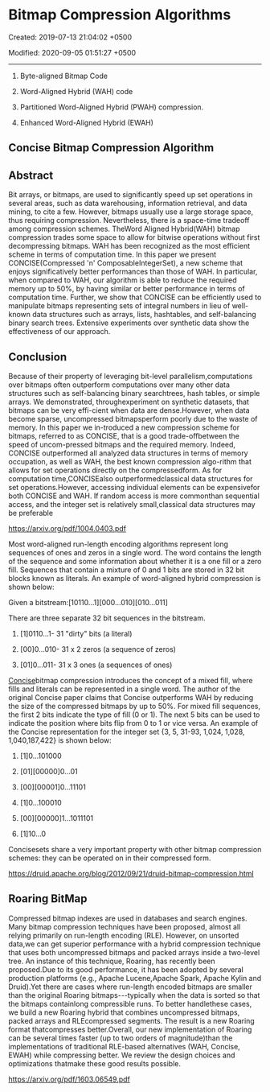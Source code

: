 # Bitmap Compression Algorithms

Created: 2019-07-13 21:04:02 +0500

Modified: 2020-09-05 01:51:27 +0500

---

1.  Byte-aligned Bitmap Code

2.  Word-Aligned Hybrid (WAH) code

3.  Partitioned Word-Aligned Hybrid (PWAH) compression.

4.  Enhanced Word-Aligned Hybrid (EWAH)

## Concise Bitmap Compression Algorithm

## Abstract

Bit arrays, or bitmaps, are used to significantly speed up set operations in several areas, such as data warehousing, information retrieval, and data mining, to cite a few. However, bitmaps usually use a large storage space, thus requiring compression. Nevertheless, there is a space-time tradeoff among compression schemes. TheWord Aligned Hybrid(WAH) bitmap compression trades some space to allow for bitwise operations without first decompressing bitmaps. WAH has been recognized as the most efficient scheme in terms of computation time. In this paper we present CONCISE(Compressed 'n' ComposableIntegerSet), a new scheme that enjoys significatively better performances than those of WAH. In particular, when compared to WAH, our algorithm is able to reduce the required memory up to 50%, by having similar or better performance in terms of computation time. Further, we show that CONCISE can be efficiently used to manipulate bitmaps representing sets of integral numbers in lieu of well-known data structures such as arrays, lists, hashtables, and self-balancing binary search trees. Extensive experiments over synthetic data show the effectiveness of our approach.

## Conclusion

Because of their property of leveraging bit-level parallelism,computations over bitmaps often outperform computations over many other data structures such as self-balancing binary searchtrees, hash tables, or simple arrays. We demonstrated, throughexperiment on synthetic datasets, that bitmaps can be very effi-cient when data are dense.However, when data become sparse, uncompressed bitmapsperform poorly due to the waste of memory. In this paper we in-troduced a new compression scheme for bitmaps, referred to as CONCISE, that is a good trade-offbetween the speed of uncom-pressed bitmaps and the required memory. Indeed, CONCISE outperformed all analyzed data structures in terms of memory occupation, as well as WAH, the best known compression algo-rithm that allows for set operations directly on the compressedform. As for computation time,CONCISEalso outperformedclassical data structures for set operations.However, accessing individual elements can be expensivefor both CONCISE and WAH. If random access is more commonthan sequential access, and the integer set is relatively small,classical data structures may be preferable

<https://arxiv.org/pdf/1004.0403.pdf>

Most word-aligned run-length encoding algorithms represent long sequences of ones and zeros in a single word. The word contains the length of the sequence and some information about whether it is a one fill or a zero fill. Sequences that contain a mixture of 0 and 1 bits are stored in 32 bit blocks known as literals. An example of word-aligned hybrid compression is shown below:

Given a bitstream:[10110...1][000...010][010...011]

There are three separate 32 bit sequences in the bitstream.

1.  [1]0110...1- 31 "dirty" bits (a literal)

2.  [00]0...010- 31 x 2 zeros (a sequence of zeros)

3.  [01]0...011- 31 x 3 ones (a sequences of ones)

[Concise](http://ricerca.mat.uniroma3.it/users/colanton/docs/concise.pdf)bitmap compression introduces the concept of a mixed fill, where fills and literals can be represented in a single word. The author of the original Concise paper claims that Concise outperforms WAH by reducing the size of the compressed bitmaps by up to 50%. For mixed fill sequences, the first 2 bits indicate the type of fill (0 or 1). The next 5 bits can be used to indicate the position where bits flip from 0 to 1 or vice versa. An example of the Concise representation for the integer set {3, 5, 31-93, 1,024, 1,028, 1,040,187,422} is shown below:

1.  [1]0...101000

2.  [01][00000]0...01

3.  [00][00001]0...11101

4.  [1]0...100010

5.  [00][00000]1...1011101

6.  [1]10...0

Concisesets share a very important property with other bitmap compression schemes: they can be operated on in their compressed form.

<https://druid.apache.org/blog/2012/09/21/druid-bitmap-compression.html>

## Roaring BitMap

Compressed bitmap indexes are used in databases and search engines. Many bitmap compression techniques have been proposed, almost all relying primarily on run-length encoding (RLE). However, on unsorted data,we can get superior performance with a hybrid compression technique that uses both uncompressed bitmaps and packed arrays inside a two-level tree. An instance of this technique, Roaring, has recently been proposed.Due to its good performance, it has been adopted by several production platforms (e.g., Apache Lucene,Apache Spark, Apache Kylin and Druid).Yet there are cases where run-length encoded bitmaps are smaller than the original Roaring bitmaps---typically when the data is sorted so that the bitmaps containlong compressible runs. To better handlethese cases, we build a new Roaring hybrid that combines uncompressed bitmaps, packed arrays and RLEcompressed segments. The result is a new Roaring format thatcompresses better.Overall, our new implementation of Roaring can be several times faster (up to two orders of magnitude)than the implementations of traditional RLE-based alternatives (WAH, Concise, EWAH) while compressing better. We review the design choices and optimizations thatmake these good results possible.

<https://arxiv.org/pdf/1603.06549.pdf>
